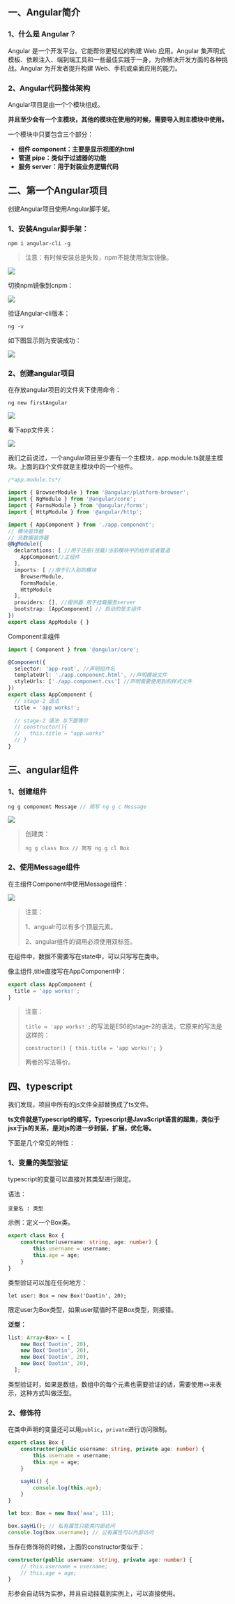 ## 一、Angular简介

### 1、什么是 Angular？

Angular 是一个开发平台。它能帮你更轻松的构建 Web 应用。Angular 集声明式模板、依赖注入、端到端工具和一些最佳实践于一身，为你解决开发方面的各种挑战。Angular 为开发者提升构建 Web、手机或桌面应用的能力。



### 2、Angular代码整体架构

Angular项目是由一个个模块组成。

**并且至少会有一个主模块，其他的模块在使用的时候，需要导入到主模块中使用。**

一个模块中只要包含三个部分：

- **组件 component：主要是显示视图的html**
- **管道 pipe：类似于过滤器的功能**
- **服务 server：用于封装业务逻辑代码**



## 二、第一个Angular项目

创建Angular项目使用Angular脚手架。

### 1、安装Angular脚手架：

```
npm i angular-cli -g
```

> 注意：有时候安装总是失败，npm不能使用淘宝镜像。

![](./img/1.png)

切换npm镜像到cnpm：

![](./img/2.png)

验证Angular-cli版本：

```
ng -v
```

如下图显示则为安装成功：

![](./img/3.png)



### 2、创建angular项目

在存放angular项目的文件夹下使用命令：

```
ng new firstAngular
```

![](./img/4.png)



看下app文件夹：

![](./img/5.png)

我们之前说过，一个angular项目至少要有一个主模块，app.module.ts就是主模块。上面的四个文件就是主模块中的一个组件。



```typescript
/*app.module.ts*/

import { BrowserModule } from '@angular/platform-browser';
import { NgModule } from '@angular/core';
import { FormsModule } from '@angular/forms';
import { HttpModule } from '@angular/http';

import { AppComponent } from './app.component';
// 模块装饰器
// 元数据装饰器
@NgModule({
  declarations: [ //用于注册(挂载)当前模块中的组件或者管道
    AppComponent//主组件
  ],
  imports: [ //用于引入别的模块
    BrowserModule,
    FormsModule,
    HttpModule
  ],
  providers: [], //提供器 用于挂载服务server
  bootstrap: [AppComponent] // 启动的是主组件
})
export class AppModule { }
```



Component主组件

```typescript
import { Component } from '@angular/core';

@Component({
  selector: 'app-root', //声明组件名
  templateUrl: './app.component.html', //声明模板文件
  styleUrls: ['./app.component.css'] //声明需要使用到的样式文件
})
export class AppComponent {
  // stage-2 语法
  title = 'app works!';
  
  // stage-2 语法 与下面等价
  // constructor(){
  //   this.title = "app.works"
  // }
}
```



## 三、angular组件

### 1、创建组件

```js
ng g component Message // 简写 ng g c Message
```

![](./img/6.png)



> 创建类：
>
> ```
> ng g class Box // 简写 ng g cl Box
> ```



### 2、使用Message组件

在主组件Component中使用Message组件：

![](./img/7.png)

> 注意：
>
> 1、angualr可以有多个顶层元素。
>
> 2、angular组件的调用必须使用双标签。



在组件中，数据不需要写在state中，可以只写写在类中。

像主组件,title直接写在AppComponent中：

```typescript
export class AppComponent {
  title = 'app works!';
}
```

> 注意：
>
>  `title = 'app works!';`的写法是ES6的stage-2的语法，它原来的写法是这样的：
>
> `constructor() {
>     this.title = 'app works!';
>   }` 
>
> 两者的写法等价。



## 四、typescript

我们发现，项目中所有的js文件全部替换成了ts文件。

**ts文件就是Typescript的缩写，Typescript是JavaScript语言的超集，类似于jsx于js的关系，是对js的进一步封装，扩展，优化等。**



下面是几个常见的特性：

### 1、变量的类型验证

typescript的变量可以直接对其类型进行限定。

语法：

```
变量名 : 类型
```

示例：定义一个Box类。

```typescript
export class Box {
    constructor(username: string, age: number) {
        this.username = username;
        this.age = age;
    }
}
```

类型验证可以加在任何地方：

`let user: Box = new Box('Daotin', 20);`

限定user为Box类型，如果user赋值时不是Box类型，则报错。



**泛型：**

```typescript
list: Array<Box> = [
    new Box('Daotin', 20),
    new Box('Daotin', 20),
    new Box('Daotin', 20),
    new Box('Daotin', 20),
  ];
```

类型验证时，如果是数组，数组中的每个元素也需要验证的话，需要使用`<>`来表示，这种方式叫做泛型。



### 2、修饰符

在类中声明的变量还可以用`public`，`private`进行访问限制。

```typescript
export class Box {
    constructor(public username: string, private age: number) {
        this.username = username;
        this.age = age;
    }

    sayHi() {
        console.log(this.age);
    }
}

let box: Box = new Box('aaa', 11);

box.sayHi(); // 私有属性只能类内部访问
console.log(box.username); // 公有属性可以外部访问
```

当存在修饰符的时候，上面的constructor类似于：

```typescript
constructor(public username: string, private age: number) {
    // this.username = username;
    // this.age = age;
}
```

形参会自动转为实参，并且自动挂载到实例上，可以直接使用。













